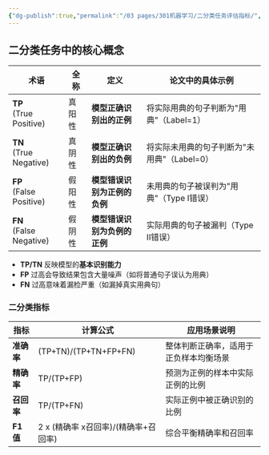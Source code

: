 ```yaml
---
{"dg-publish":true,"permalink":"/03 pages/301机器学习/二分类任务评估指标/","created":"2025-02-20T12:30:49.856+08:00","updated":"2025-03-04T14:34:22.934+08:00"}
---
```


## **二分类任务中的核心概念**

| 术语                         | 全称  | 定义               | 论文中的具体示例                   |
| -------------------------- | --- | ---------------- | -------------------------- |
| **TP**<br>(True Positive)  | 真阳性 | **模型正确识别出的正例**   | 将实际用典的句子判断为"用典"（Label=1）   |
| **TN**<br>(True Negative)  | 真阴性 | **模型正确识别出的负例**   | 将实际未用典的句子判断为"未用典"（Label=0） |
| **FP**<br>(False Positive) | 假阳性 | **模型错误识别为正例的负例** | 未用典的句子被误判为"用典"（Type I错误）   |
| **FN**<br>(False Negative) | 假阴性 | **模型错误识别为负例的正例** | 实际用典的句子被漏判（Type II错误）      |
- **TP/TN** 反映模型的**基本识别能力**
- **FP** 过高会导致结果包含大量噪声（如将普通句子误认为用典）
- **FN** 过高意味着漏检严重（如漏掉真实用典句）

### 二分类指标

| 指标      | 计算公式                     | 应用场景说明              |
| ------- | ------------------------ | ------------------- |
| **准确率** | (TP+TN)/(TP+TN+FP+FN)    | 整体判断正确率，适用于正负样本均衡场景 |
| **精确率** | TP/(TP+FP)               | 预测为正例的样本中实际正例的比例    |
| **召回率** | TP/(TP+FN)               | 实际正例中被正确识别的比例       |
| **F1值** | 2 x (精确率 x召回率)/(精确率+召回率) | 综合平衡精确率和召回率         |
